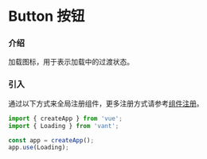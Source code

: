 # Button 按钮

### 介绍

加载图标，用于表示加载中的过渡状态。

### 引入

通过以下方式来全局注册组件，更多注册方式请参考[组件注册](#/zh-CN/advanced-usage#zu-jian-zhu-ce)。

```js
import { createApp } from 'vue';
import { Loading } from 'vant';

const app = createApp();
app.use(Loading);
```
